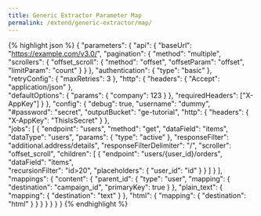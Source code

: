 ```yaml
---
title: Generic Extractor Parameter Map
permalink: /extend/generic-extractor/map/
---
```


{% highlight json %}
{
    "parameters": {
        "api": {
            "baseUrl": "https://example.com/v3.0/",
            "pagination": {
                "method": "multiple",
                "scrollers": {
                    "offset_scroll": {
                        "method": "offset",
                        "offsetParam": "offset",
                        "limitParam": "count"
                    }
                }
            },
            "authentication": {
                "type": "basic"
            },
            "retryConfig": {
                "maxRetries": 3
            },
            "http": {
                "headers": {
                    "Accept": "application/json"
                },                
                "defaultOptions": {
                    "params": {
                        "company": 123
                    }
                },
                "requiredHeaders": ["X-AppKey"]
            }
        },
        "config": {
            "debug": true,
            "username": "dummy",
            "#password": "secret",
            "outputBucket": "ge-tutorial",
            "http": {
                "headers": {
                    "X-AppKey": "ThisIsSecret"
                }
            },            
            "jobs": [
                {
                    "endpoint": "users",
                    "method": "get",
                    "dataField": "items",
                    "dataType": "users",
                    "params": {
                        "type": "active"
                    },
                    "responseFilter": "additional.address/details",
                    "responseFilterDelimiter": "/",
                    "scroller": "offset_scroll",
                    "children": [
                        {
                            "endpoint": "users/{user_id}/orders",
                            "dataField": "items",                        
                            "recursionFilter": "id>20",
                            "placeholders": {
                                "user_id": "id"
                            }
                        }
                    ]
                }
            ],
            "mappings": {
                "content": {
                    "parent_id": {
                        "type": "user",
                        "mapping": {
                            "destination": "campaign_id",
                            "primaryKey": true
                        }
                    },
                    "plain_text": {
                        "mapping": {
                            "destination": "text"
                        }
                    },
                    "html": {
                        "mapping": {
                            "destination": "html"
                        }
                    }
                }
            }
        }
    }
}
{% endhighlight %}

<script>
document.addEventListener('DOMContentLoaded', function() {
    // Api
    $("span.nt:contains('\"baseUrl\"')").wrap("<a href='/extend/generic-extractor/api/#base-url'></a>");
    $("span.nt:contains('\"retryConfig\"')").wrap("<a href='/extend/generic-extractor/api/#retry-configuration'></a>");
    $("span.nt:contains('\"http\"')").first().wrap("<a href='/extend/generic-extractor/api/#default-http-options'></a>");
    $("span.nt:contains('\"headers\"')").first().wrap("<a href='/extend/generic-extractor/api/#headers'></a>");
    $("span.nt:contains('\"params\"')").first().wrap("<a href='/extend/generic-extractor/api/#default-request-parameters'></a>");
    $("span.nt:contains('\"defaultOptions\"')").wrap("<a href='/extend/generic-extractor/api/#default-request-parameters'></a>");
    $("span.nt:contains('\"requiredHeaders\"')").wrap("<a href='/extend/generic-extractor/api/#required-headers'></a>");
    $("span.nt:contains('\"pagination\"')").wrap("<a href='/extend/generic-extractor/api/pagination/'></a>");
    $("span.nt:contains('\"scrollers\"')").wrap("<a href='/extend/generic-extractor/api/pagination/multiple/'></a>");
    $("span.nt:contains('\"method\"')").first().wrap("<a href='/extend/generic-extractor/api/pagination/#paging-strategy'></a>");
    // Jobs
    $("span.nt:contains('\"endpoint\"')").wrap("<a href='/extend/generic-extractor/jobs/#endpoint'></a>");
    $("span.nt:contains('\"params\"')").last().wrap("<a href='/extend/generic-extractor/jobs/#request-parameters'></a>");    
    $("span.nt:contains('\"method\"')").last().wrap("<a href='/extend/generic-extractor/jobs/#method'></a>");
    $("span.nt:contains('\"dataField\"')").wrap("<a href='/extend/generic-extractor/jobs/#data-field'></a>");
    $("span.nt:contains('\"dataType\"')").wrap("<a href='/extend/generic-extractor/jobs/#data-type'></a>");
    $("span.nt:contains('\"responseFilter\"')").wrap("<a href='/extend/generic-extractor/jobs/#response-filter'></a>");
    $("span.nt:contains('\"responseFilterDelimiter\"')").wrap("<a href='/extend/generic-extractor/jobs/#response-filter'></a>");
    $("span.nt:contains('\"scroller\"')").last().wrap("<a href='/extend/generic-extractor/jobs/#scroller'></a>");
    $("span.nt:contains('\"jobs\"')").wrap("<a href='/extend/generic-extractor/jobs/'></a>");
    // Child jobs
    $("span.nt:contains('\"children\"')").wrap("<a href='/extend/generic-extractor/jobs/#children'></a>");
    $("span.nt:contains('\"recursionFilter\"')").wrap("<a href='/extend/generic-extractor/jobs/children/#filter'></a>");
    $("span.nt:contains('\"placeholders\"')").wrap("<a href='/extend/generic-extractor/jobs/children/#placeholders'></a>");

    // Config root
    $("span.nt:contains('\"debug\"')").wrap("<a href='/extend/generic-extractor/running/#debug-mode'></a>");
}, false);
</script>
